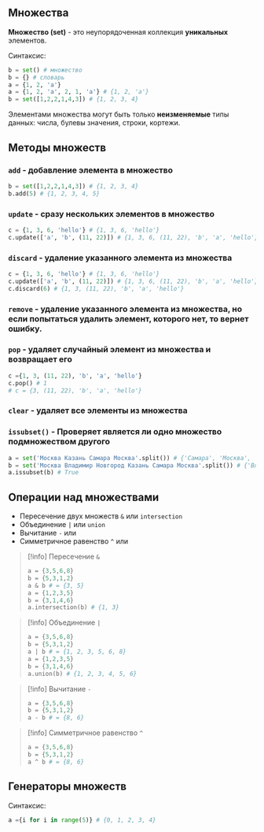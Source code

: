 ## Множества 

**Множество (set)** - это неупорядоченная коллекция **уникальных** элементов.

Синтаксис: 
```python
b = set() # множество
b = {} # словарь
a = {1, 2, 'a'}
a = {1, 2, 'a', 2, 1, 'a'} # {1, 2, 'a'}
b = set([1,2,2,1,4,3]) # {1, 2, 3, 4}
```

Элементами множества могут быть только **неизменяемые** типы данных: числа, булевы значения, строки, кортежи. 

## Методы множеств

### `add` - добавление элемента в множество

```python
b = set([1,2,2,1,4,3]) # {1, 2, 3, 4}
b.add(5) # {1, 2, 3, 4, 5}
```

### `update` - сразу нескольких элементов в множество

```python
c = {1, 3, 6, 'hello'} # {1, 3, 6, 'hello'}
c.update(['a', 'b', (11, 22)]) # {1, 3, 6, (11, 22), 'b', 'a', 'hello'}
```

### `discard` - удаление указанного элемента из множества

```python
c = {1, 3, 6, 'hello'} # {1, 3, 6, 'hello'}
c.update(['a', 'b', (11, 22)]) # {1, 3, 6, (11, 22), 'b', 'a', 'hello'}
c.discard(6) # {1, 3, (11, 22), 'b', 'a', 'hello'}
```

### `remove` - удаление указанного элемента из множества, но если попытаться удалить элемент, которого нет, то вернет ошибку.

### `pop` - удаляет случайный элемент из множества и возвращает его

```python
c ={1, 3, (11, 22), 'b', 'a', 'hello'}
c.pop() # 1
# c = {3, (11, 22), 'b', 'a', 'hello'}
```

### `clear` - удаляет все элементы из множества

### `issubset()` - Проверяет является ли одно множество подмножеством другого

```python
a = set('Москва Казань Самара Москва'.split()) # {'Самара', 'Москва', 'Казань'}
b = set('Москва Владимир Новгород Казань Самара Москва'.split()) # {'Владимир', 'Москва', 'Новгород', 'Самара', 'Казань'}
a.issubset(b) # True
```
## Операции над множествами

- Пересечение двух множеств `&` или `intersection`
- Объединение `|` или `union`
- Вычитание `-` или 
- Симметричное равенство `^` или

>[!info] Пересечение `&`
>```python
>a = {3,5,6,8}
> b = {5,3,1,2}
> a & b # = {3, 5}
> a = {1,2,3,5}
> b = {3,1,4,6}
> a.intersection(b) # {1, 3}
>```

>[!info] Объединение `|`
>```python
>a = {3,5,6,8}
> b = {5,3,1,2}
> a | b # = {1, 2, 3, 5, 6, 8}
> a = {1,2,3,5}
> b = {3,1,4,6}
> a.union(b) # {1, 2, 3, 4, 5, 6}
>```

>[!info] Вычитание `-`
>```python
>a = {3,5,6,8}
> b = {5,3,1,2}
> a - b # = {8, 6}
>```

>[!info] Симметричное равенство `^`
>```python
>a = {3,5,6,8}
> b = {5,3,1,2}
> a ^ b # = {8, 6}
>```


## Генераторы множеств

Синтаксис: 

```python
a ={i for i in range(5)} # {0, 1, 2, 3, 4}
```
